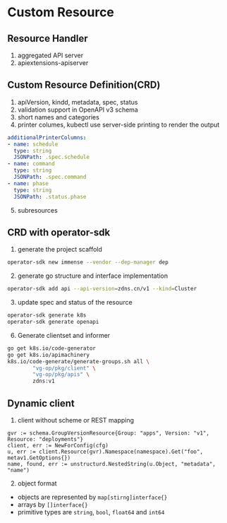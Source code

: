 # Custom Resource
## Resource Handler
1. aggregated API server
2. apiextensions-apiserver

## Custom Resource Definition(CRD)
1. apiVersion, kindd, metadata, spec, status
2. validation support in OpenAPI v3 schema
3. short names and categories
4. printer columes, kubectl use server-side printing to render the output
```yaml
additionalPrinterColumns: 
- name: schedule
  type: string
  JSONPath: .spec.schedule
- name: command
  type: string
  JSONPath: .spec.command
- name: phase
  type: string
  JSONPath: .status.phase
```
5. subresources

## CRD with operator-sdk
1. generate the project scaffold
```bash
operator-sdk new immense --vendor --dep-manager dep
```
2. generate go structure and interface implementation
```bash
operator-sdk add api --api-version=zdns.cn/v1 --kind=Cluster
```
3. update spec and status of the resource 
```bash
operator-sdk generate k8s
operator-sdk generate openapi
```
6. Generate clientset and informer
```bash
go get k8s.io/code-generator
go get k8s.io/apimachinery
k8s.io/code-generate/generate-groups.sh all \
        "vg-op/pkg/client" \
        "vg-op/pkg/apis" \
        zdns:v1
```

## Dynamic client 
1. client without scheme or REST mapping
```golang
gvr := schema.GroupVersionResource{Group: "apps", Version: "v1", Resource: "deployments"}
client, err := NewForConfig(cfg)
u, err := client.Resource(gvr).Namespace(namespace).Get("foo", metav1.GetOptions{})
name, found, err := unstructurd.NestedString(u.Object, "metadata", "name")
```
2. object format
  * objects are represented by `map[stirng]interface{}`
  * arrays by `[]interface{}`
  * primitive types are `string`, `bool`, `float64` and `int64`
